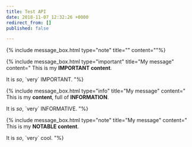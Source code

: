 ```yaml
---
title: Test API
date: 2018-11-07 12:32:26 +0000
redirect_from: []
published: false

---
```

{% include message_box.html type="note" title="" content=""%} 

{% include message_box.html type="important" title="My message" content="
This is my **IMPORTANT content**.

It is *so*, \`very\` IMPORTANT.
"%}

{% include message_box.html type="info" title="My message" content="
This is my **content**, full of __INFORMATION__.

It is *so*, \`very\` INFORMATIVE.
"%}

{% include message_box.html type="note" title="My message" content="
This is my **NOTABLE content**.

It is *so*, \`very\` cool.
"%}
